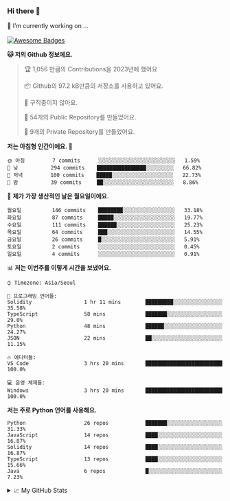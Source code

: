 ### Hi there 👋 
🔭 I’m currently working on ... </br></br>
[![Awesome Badges](https://img.shields.io/badge/Introduce-EN-green.svg)](https://github.com/tlatkdgus1/tlatkdgus1/blob/main/README.md.en)

<!--START_SECTION:waka-->
**🐱 저의 Github 정보에요.** 

> 🏆 1,056 만큼의 Contributions을 2023년에 했어요
 > 
> 📦 Github의 97.2 kB만큼의 저장소를 사용하고 있어요. 
 > 
> 🚫 구직중이지 않아요.
 > 
> 📜 54개의 Public Repository를 만들었어요. 
 > 
> 🔑 9개의 Private Repository를 만들었어요.  

**저는 아침형 인간이에요. 🐤** 

```text
🌞 아침         7 commits      ░░░░░░░░░░░░░░░░░░░░░░░░░   1.59% 
🌆 낮　         294 commits    ████████████████░░░░░░░░░   66.82% 
🌃 저녁         100 commits    █████░░░░░░░░░░░░░░░░░░░░   22.73% 
🌙 밤　         39 commits     ██░░░░░░░░░░░░░░░░░░░░░░░   8.86%

```
📅 **제가 가장 생산적인 날은 월요일이에요.** 

```text
월요일          146 commits    ████████░░░░░░░░░░░░░░░░░   33.18% 
화요일          87 commits     █████░░░░░░░░░░░░░░░░░░░░   19.77% 
수요일          111 commits    ██████░░░░░░░░░░░░░░░░░░░   25.23% 
목요일          64 commits     ███░░░░░░░░░░░░░░░░░░░░░░   14.55% 
금요일          26 commits     █░░░░░░░░░░░░░░░░░░░░░░░░   5.91% 
토요일          2 commits      ░░░░░░░░░░░░░░░░░░░░░░░░░   0.45% 
일요일          4 commits      ░░░░░░░░░░░░░░░░░░░░░░░░░   0.91%

```


📊 **저는 이번주를 이렇게 시간을 보냈어요.** 

```text
⌚︎ Timezone: Asia/Seoul

💬 프로그래밍 언어들: 
Solidity                 1 hr 11 mins        █████████░░░░░░░░░░░░░░░░   35.58% 
TypeScript               58 mins             ███████░░░░░░░░░░░░░░░░░░   29.0% 
Python                   48 mins             ██████░░░░░░░░░░░░░░░░░░░   24.27% 
JSON                     22 mins             ██░░░░░░░░░░░░░░░░░░░░░░░   11.15%

🔥 에디터들: 
VS Code                  3 hrs 20 mins       █████████████████████████   100.0%

💻 운영 체제들: 
Windows                  3 hrs 20 mins       █████████████████████████   100.0%

```

**저는 주로 Python 언어를 사용해요.** 

```text
Python                   26 repos            ███████░░░░░░░░░░░░░░░░░░   31.33% 
JavaScript               14 repos            ████░░░░░░░░░░░░░░░░░░░░░   16.87% 
Solidity                 14 repos            ████░░░░░░░░░░░░░░░░░░░░░   16.87% 
TypeScript               13 repos            ████░░░░░░░░░░░░░░░░░░░░░   15.66% 
Java                     6 repos             █░░░░░░░░░░░░░░░░░░░░░░░░   7.23%

```



<!--END_SECTION:waka-->

<details>
<summary>📈 My GitHub Stats</summary>
<p align="center"> <img src="https://github-readme-stats.vercel.app/api?username=tlatkdgus1&show_icons=true" alt="tlatkdgus1" />
</details>
